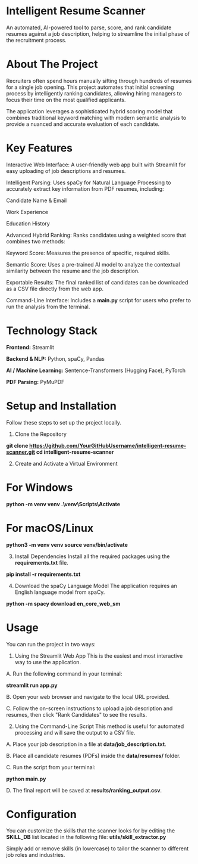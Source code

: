 # Intelligent Resume Scanner

An automated, AI-powered tool to parse, score, and rank candidate resumes against a job description, helping to streamline the initial phase of the recruitment process.

# About The Project
Recruiters often spend hours manually sifting through hundreds of resumes for a single job opening. This project automates that initial screening process by intelligently ranking candidates, allowing hiring managers to focus their time on the most qualified applicants.

The application leverages a sophisticated hybrid scoring model that combines traditional keyword matching with modern semantic analysis to provide a nuanced and accurate evaluation of each candidate.

# Key Features
Interactive Web Interface: A user-friendly web app built with Streamlit for easy uploading of job descriptions and resumes.

Intelligent Parsing: Uses spaCy for Natural Language Processing to accurately extract key information from PDF resumes, including:

Candidate Name & Email

Work Experience

Education History

Advanced Hybrid Ranking: Ranks candidates using a weighted score that combines two methods:

Keyword Score: Measures the presence of specific, required skills.

Semantic Score: Uses a pre-trained AI model to analyze the contextual similarity between the resume and the job description.

Exportable Results: The final ranked list of candidates can be downloaded as a CSV file directly from the web app.

Command-Line Interface: Includes a **main.py** script for users who prefer to run the analysis from the terminal.

# Technology Stack
**Frontend:** Streamlit

**Backend & NLP:** Python, spaCy, Pandas

**AI / Machine Learning:** Sentence-Transformers (Hugging Face), PyTorch

**PDF Parsing:** PyMuPDF

# Setup and Installation
Follow these steps to set up the project locally.

1. Clone the Repository

**git clone https://github.com/YourGitHubUsername/intelligent-resume-scanner.git
cd intelligent-resume-scanner**

2. Create and Activate a Virtual Environment

# For Windows
**python -m venv venv
.\venv\Scripts\Activate**

# For macOS/Linux
**python3 -m venv venv
source venv/bin/activate**

3. Install Dependencies
Install all the required packages using the **requirements.txt** file.

**pip install -r requirements.txt**

4. Download the spaCy Language Model
The application requires an English language model from spaCy.

**python -m spacy download en_core_web_sm**

# Usage
You can run the project in two ways:

1. Using the Streamlit Web App
This is the easiest and most interactive way to use the application.

  A. Run the following command in your terminal:

  **streamlit run app.py**
  
  B. Open your web browser and navigate to the local URL provided.

  C. Follow the on-screen instructions to upload a job description and resumes, then click "Rank Candidates" to see the results.

2. Using the Command-Line Script
This method is useful for automated processing and will save the output to a CSV file.

  A. Place your job description in a file at **data/job_description.txt**.

  B. Place all candidate resumes (PDFs) inside the **data/resumes/** folder.

  C. Run the script from your terminal:

  **python main.py**

  D. The final report will be saved at **results/ranking_output.csv**.

# Configuration
You can customize the skills that the scanner looks for by editing the **SKILL_DB** list located in the following file:
**utils/skill_extractor.py**

Simply add or remove skills (in lowercase) to tailor the scanner to different job roles and industries.
